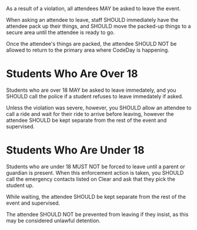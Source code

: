 As a result of a violation, all attendees MAY be asked to leave the event.

When asking an attendee to leave, staff SHOULD immediately have the attendee pack up their things, and SHOULD move the packed-up things to a secure area until the attendee is ready to go.

Once the attendee's things are packed, the attendee SHOULD NOT be allowed to return to the primary area where CodeDay is happening.

# Students Who Are Over 18

Students who are over 18 MAY be asked to leave immedately, and you SHOULD call the police if a student refuses to leave immedately if asked.

Unless the violation was severe, however, you SHOULD allow an attendee to call a ride and wait for their ride to arrive before leaving, however the attendee SHOULD be kept separate from the rest of the event and supervised.

# Students Who Are Under 18

Students who are under 18 MUST NOT be forced to leave until a parent or guardian is present. When this enforcement action is taken, you SHOULD call the emergency contacts listed on Clear and ask that they pick the student up.

While waiting, the attendee SHOULD be kept separate from the rest of the event and supervised.

The attendee SHOULD NOT be prevented from leaving if they insist, as this may be considered unlawful detention.